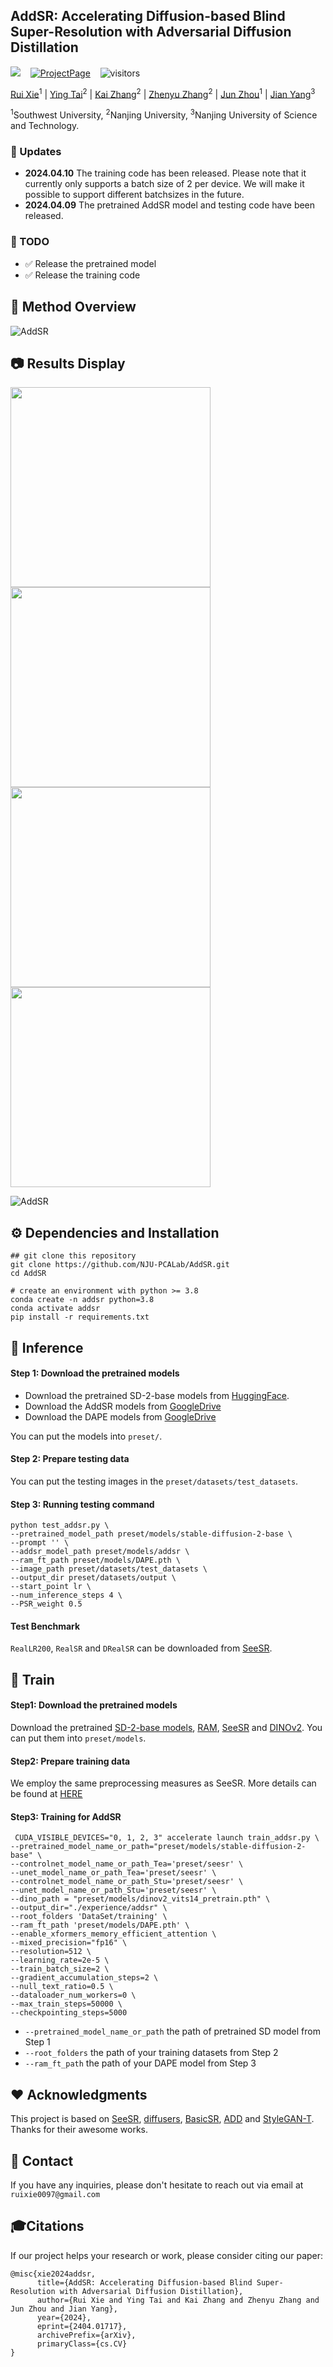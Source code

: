 ## AddSR: Accelerating Diffusion-based Blind Super-Resolution with Adversarial Diffusion Distillation

<a href='https://arxiv.org/abs/2404.01717'><img src='https://img.shields.io/badge/arXiv-2404.01717-b31b1b.svg'></a> &nbsp;&nbsp; [![ProjectPage](https://img.shields.io/badge/ProjectPage-AddSR-orange.svg)](https://nju-pcalab.github.io/projects/AddSR/) &nbsp;&nbsp; ![visitors](https://visitor-badge.laobi.icu/badge?page_id=CSRuiXie.AddSR)

[Rui Xie](https://github.com/CSRuiXie)<sup>1</sup> | [Ying Tai](https://tyshiwo.github.io/index.html)<sup>2</sup> | [Kai Zhang](https://cszn.github.io/)<sup>2</sup> | [Zhenyu Zhang](https://jessezhang92.github.io/)<sup>2</sup> | [Jun Zhou](https://scholar.google.com/citations?hl=zh-CN&user=w03CHFwAAAAJ)<sup>1</sup> | [Jian Yang](https://scholar.google.com.hk/citations?user=6CIDtZQAAAAJ&hl=zh-CN)<sup>3</sup>

<sup>1</sup>Southwest University, <sup>2</sup>Nanjing University, <sup>3</sup>Nanjing University of Science and Technology. 


### 🔆 Updates
- **2024.04.10**  The training code has been released. Please note that it currently only supports a batch size of 2 per device. We will make it possible to support different batchsizes in the future.
- **2024.04.09**  The pretrained AddSR model and testing code have been released.


### 📌 TODO
- ✅ Release the pretrained model
- ✅ Release the training code

## 🔎 Method Overview
![AddSR](figs/framework.png)

## 📷 Results Display
[<img src="figs/flower.png" height="320px"/>](https://imgsli.com/MjUyNTc5) [<img src="figs/building.png" height="320px"/>](https://imgsli.com/MjUyNTkx) 
[<img src="figs/nature.png" height="320px"/>](https://imgsli.com/MjUyNTgx) [<img src="figs/human.png" height="320px"/>](https://imgsli.com/MjUyNTky)



![AddSR](figs/real_world.png)

## ⚙️ Dependencies and Installation
```
## git clone this repository
git clone https://github.com/NJU-PCALab/AddSR.git
cd AddSR

# create an environment with python >= 3.8
conda create -n addsr python=3.8
conda activate addsr
pip install -r requirements.txt
```

## 🚀 Inference
#### Step 1: Download the pretrained models
- Download the pretrained SD-2-base models from [HuggingFace](https://huggingface.co/stabilityai/stable-diffusion-2-base).
- Download the AddSR models from [GoogleDrive](https://drive.google.com/file/d/19dMAc4mzFSSfU23y5g44v3nZS-edubGw/view?usp=sharing)
- Download the DAPE models from [GoogleDrive](https://drive.google.com/drive/folders/12HXrRGEXUAnmHRaf0bIn-S8XSK4Ku0JO?usp=drive_link)

You can put the models into `preset/`.

#### Step 2: Prepare testing data
You can put the testing images in the `preset/datasets/test_datasets`.

#### Step 3: Running testing command
```
python test_addsr.py \
--pretrained_model_path preset/models/stable-diffusion-2-base \
--prompt '' \
--addsr_model_path preset/models/addsr \
--ram_ft_path preset/models/DAPE.pth \
--image_path preset/datasets/test_datasets \
--output_dir preset/datasets/output \
--start_point lr \
--num_inference_steps 4 \
--PSR_weight 0.5
```


#### Test Benchmark
`RealLR200`, `RealSR` and `DRealSR` can be downloaded from [SeeSR](https://drive.google.com/drive/folders/1L2VsQYQRKhWJxe6yWZU9FgBWSgBCk6mz?usp=drive_link).

## 🌈 Train 

#### Step1: Download the pretrained models
Download the pretrained [SD-2-base models](https://huggingface.co/stabilityai/stable-diffusion-2-base), [RAM](https://huggingface.co/spaces/xinyu1205/recognize-anything/blob/main/ram_swin_large_14m.pth), [SeeSR](https://drive.google.com/drive/folders/12HXrRGEXUAnmHRaf0bIn-S8XSK4Ku0JO?usp=drive_link) and [DINOv2](https://dl.fbaipublicfiles.com/dinov2/dinov2_vits14/dinov2_vits14_pretrain.pth). You can put them into `preset/models`.

#### Step2: Prepare training data
We employ the same preprocessing measures as SeeSR. More details can be found at [HERE](https://github.com/cswry/SeeSR?tab=readme-ov-file#step2-prepare-training-data)

#### Step3: Training for AddSR
```
 CUDA_VISIBLE_DEVICES="0, 1, 2, 3" accelerate launch train_addsr.py \
--pretrained_model_name_or_path="preset/models/stable-diffusion-2-base" \
--controlnet_model_name_or_path_Tea='preset/seesr' \
--unet_model_name_or_path_Tea='preset/seesr' \
--controlnet_model_name_or_path_Stu='preset/seesr' \
--unet_model_name_or_path_Stu='preset/seesr' \
--dino_path = "preset/models/dinov2_vits14_pretrain.pth" \
--output_dir="./experience/addsr" \
--root_folders 'DataSet/training' \
--ram_ft_path 'preset/models/DAPE.pth' \
--enable_xformers_memory_efficient_attention \
--mixed_precision="fp16" \
--resolution=512 \
--learning_rate=2e-5 \
--train_batch_size=2 \
--gradient_accumulation_steps=2 \
--null_text_ratio=0.5 \
--dataloader_num_workers=0 \
--max_train_steps=50000 \
--checkpointing_steps=5000
```
- `--pretrained_model_name_or_path` the path of pretrained SD model from Step 1
- `--root_folders` the path of your training datasets from Step 2
- `--ram_ft_path` the path of your DAPE model from Step 3


## ❤️ Acknowledgments
This project is based on [SeeSR](https://github.com/cswry/SeeSR), [diffusers](https://github.com/huggingface/diffusers), [BasicSR](https://github.com/XPixelGroup/BasicSR), [ADD](https://arxiv.org/abs/2311.17042) and [StyleGAN-T](https://github.com/autonomousvision/stylegan-t). Thanks for their awesome works.

## 📧 Contact
If you have any inquiries, please don't hesitate to reach out via email at `ruixie0097@gmail.com`

## 🎓Citations
If our project helps your research or work, please consider citing our paper:

```
@misc{xie2024addsr,
      title={AddSR: Accelerating Diffusion-based Blind Super-Resolution with Adversarial Diffusion Distillation}, 
      author={Rui Xie and Ying Tai and Kai Zhang and Zhenyu Zhang and Jun Zhou and Jian Yang},
      year={2024},
      eprint={2404.01717},
      archivePrefix={arXiv},
      primaryClass={cs.CV}
}
```
